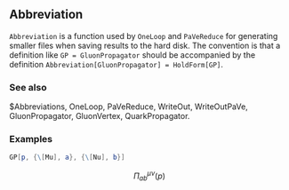 ##  Abbreviation 

`Abbreviation` is a function used by `OneLoop` and `PaVeReduce` for generating smaller files when saving results to the hard disk. The convention is that a definition like `GP = GluonPropagator` should be accompanied by the definition `Abbreviation[GluonPropagator] = HoldForm[GP]`.

###  See also 

$Abbreviations, OneLoop, PaVeReduce, WriteOut, WriteOutPaVe, GluonPropagator, GluonVertex, QuarkPropagator.

###  Examples 

```mathematica
GP[p, {\[Mu], a}, {\[Nu], b}]
```

$$\Pi _{ab}^{\mu \nu }(p)$$